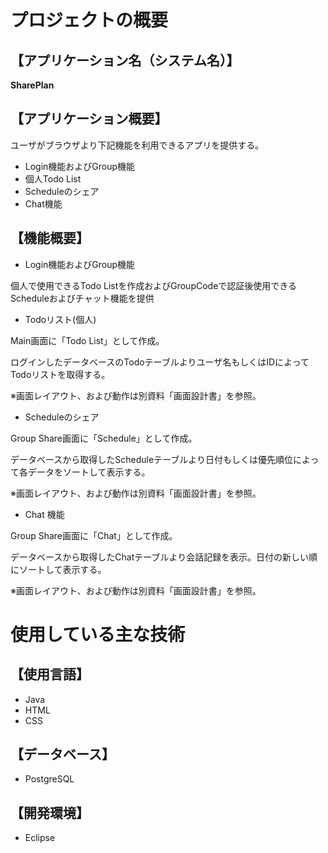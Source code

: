 # プロジェクトの概要
## 【アプリケーション名（システム名）】
**SharePlan**
## 【アプリケーション概要】
ユーザがブラウザより下記機能を利用できるアプリを提供する。

- Login機能およびGroup機能
- 個人Todo List
- Scheduleのシェア
- Chat機能

## 【機能概要】

- Login機能およびGroup機能

個人で使用できるTodo Listを作成およびGroupCodeで認証後使用できるScheduleおよびチャット機能を提供

- Todoリスト(個人)

Main画面に「Todo List」として作成。

ログインしたデータベースのTodoテーブルよりユーザ名もしくはIDによってTodoリストを取得する。

※画面レイアウト、および動作は別資料「画面設計書」を参照。

- Scheduleのシェア

Group Share画面に「Schedule」として作成。

データベースから取得したScheduleテーブルより日付もしくは優先順位によって各データをソートして表示する。

※画面レイアウト、および動作は別資料「画面設計書」を参照。

- Chat 機能

Group Share画面に「Chat」として作成。

データベースから取得したChatテーブルより会話記録を表示。日付の新しい順にソートして表示する。

※画面レイアウト、および動作は別資料「画面設計書」を参照。

# 使用している主な技術

## 【使用言語】
- Java
- HTML
- CSS

## 【データベース】
- PostgreSQL

## 【開発環境】
- Eclipse
